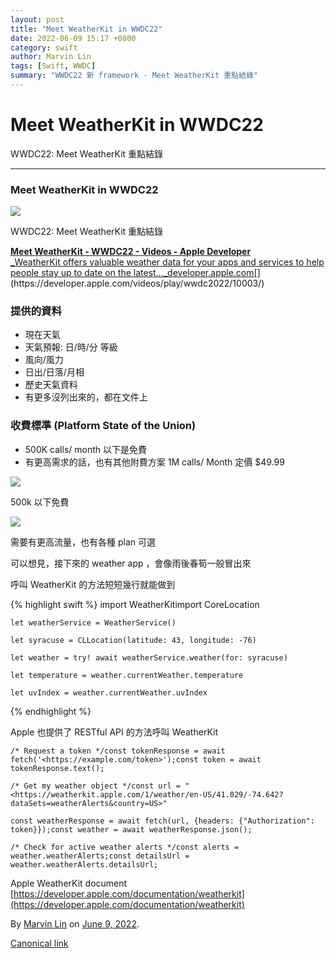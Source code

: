 ```yaml
---
layout: post
title: "Meet WeatherKit in WWDC22"
date: 2022-06-09 15:17 +0800
category: swift
author: Marvin Lin
tags: [Swift, WWDC]
summary: "WWDC22 新 framework - Meet WeatherKit 重點結錄"
---
```


Meet WeatherKit in WWDC22
=========================

WWDC22: Meet WeatherKit 重點結錄

* * *

### Meet WeatherKit in WWDC22

![](https://cdn-images-1.medium.com/max/800/1*US6DQ8qy70XLbCBAEnQ9sQ.png)

WWDC22: Meet WeatherKit 重點結錄

[**Meet WeatherKit - WWDC22 - Videos - Apple Developer**  
_WeatherKit offers valuable weather data for your apps and services to help people stay up to date on the latest…_developer.apple.com](https://developer.apple.com/videos/play/wwdc2022/10003/ "https://developer.apple.com/videos/play/wwdc2022/10003/")[](https://developer.apple.com/videos/play/wwdc2022/10003/)

### 提供的資料

*   現在天氣
*   天氣預報: 日/時/分 等級
*   風向/風力
*   日出/日落/月相
*   歷史天氣資料
*   有更多沒列出來的，都在文件上

### 收費標準 (Platform State of the Union)

*   500K calls/ month 以下是免費
*   有更高需求的話，也有其他附費方案 1M calls/ Month 定價 $49.99

![](https://cdn-images-1.medium.com/max/800/1*Mqmsvyr6NmcWK-PjcimjYA.png)

500k 以下免費

![](https://cdn-images-1.medium.com/max/800/1*QsIiuiTd5Abg9lkyr1GgHA.jpeg)

需要有更高流量，也有各種 plan 可選

可以想見，接下來的 weather app ，會像雨後春筍一般冒出來

呼叫 WeatherKit 的方法短短幾行就能做到

{% highlight swift %}
    import WeatherKitimport CoreLocation

    let weatherService = WeatherService()

    let syracuse = CLLocation(latitude: 43, longitude: -76)

    let weather = try! await weatherService.weather(for: syracuse)

    let temperature = weather.currentWeather.temperature

    let uvIndex = weather.currentWeather.uvIndex
{% endhighlight %}

Apple 也提供了 RESTful API 的方法呼叫 WeatherKit

    /* Request a token */const tokenResponse = await fetch('<https://example.com/token>');const token = await tokenResponse.text();

    /* Get my weather object */const url = "<https://weatherkit.apple.com/1/weather/en-US/41.029/-74.642?dataSets=weatherAlerts&country=US>"

    const weatherResponse = await fetch(url, {headers: {"Authorization": token}});const weather = await weatherResponse.json();

    /* Check for active weather alerts */const alerts = weather.weatherAlerts;const detailsUrl = weather.weatherAlerts.detailsUrl;

Apple WeatherKit document  
[https://developer.apple.com/documentation/weatherkit](https://developer.apple.com/documentation/weatherkit)

By [Marvin Lin](https://medium.com/@atimis19) on [June 9, 2022](https://medium.com/p/b48aaf4589b2).

[Canonical link](https://medium.com/@atimis19/meet-weatherkit-in-wwdc22-b48aaf4589b2)